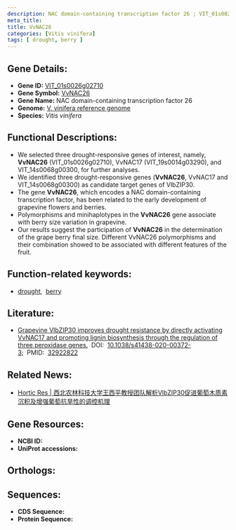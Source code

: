 ```yaml
---
description: NAC domain-containing transcription factor 26 ; VIT_01s0026g02710 ; Vitis vinifera
meta_title:
title: VvNAC26
categories: [Vitis vinifera]
tags: [ drought, berry ]
---
```


## Gene Details:
- **Gene ID:**	[VIT_01s0026g02710]()
- **Gene Symbol:** <u>VvNAC26</u>
- **Gene Name:** NAC domain-containing transcription factor 26
- **Genome:** [V. vinifera reference genome]()
- **Species:** *Vitis vinifera*

## Functional Descriptions:
   - We selected three drought-responsive genes of interest, namely, **VvNAC26** (VIT_01s0026g02710), VvNAC17 (VIT_19s0014g03290), and VIT_14s0068g00300, for further analyses.
   - We identified three drought-responsive genes (**VvNAC26**, VvNAC17 and VIT_14s0068g00300) as candidate target genes of VlbZIP30.
   - The gene **VvNAC26**, which encodes a NAC domain-containing transcription factor, has been related to the early development of grapevine flowers and berries.
   - Polymorphisms and minihaplotypes in the **VvNAC26** gene associate with berry size variation in grapevine.
   - Our results suggest the participation of **VvNAC26** in the determination of the grape berry final size. Different VvNAC26 polymorphisms and their combination showed to be associated with different features of the fruit.

## Function-related keywords:
   - [drought](/tags/drought/),&nbsp;&nbsp;[berry](/tags/berry/)

## Literature:
   - [Grapevine VlbZIP30 improves drought resistance by directly activating VvNAC17 and promoting lignin biosynthesis through the regulation of three peroxidase genes.]( https://academic.oup.com/hr/article/doi/10.1038/s41438-020-00372-3/6445518?login=true)&nbsp;&nbsp;DOI:&nbsp;&nbsp;[10.1038/s41438-020-00372-3](https://academic.oup.com/hr/article/doi/10.1038/s41438-020-00372-3/6445518?login=true);&nbsp;&nbsp;PMID:&nbsp;&nbsp;[32922822](https://pubmed.ncbi.nlm.nih.gov/32922822/)

## Related News:
   - [Hortic Res | 西北农林科技大学王西平教授团队解析VlbZIP30促进葡萄木质素沉积及增强葡萄抗旱性的调控机理](https://mp.weixin.qq.com/s?__biz=MzIyOTY2NDYyNQ==&mid=2247500292&idx=5&sn=43bbcdb9166670f159736b2d08b58d12&chksm=e8bdb01adfca390c8cb2376ea71860581d62990547f444c3162fcb679d04f82c1bec2c3bcddc&scene=27#wechat_redirect)

## Gene Resources:
- **NCBI ID:**  [](https://www.ncbi.nlm.nih.gov/gene/?term=)
- **UniProt accessions:** [](https://www.uniprot.org/uniprotkb//entry)

## Orthologs:

## Sequences:
- **CDS Sequence:**
- **Protein Sequence:**
